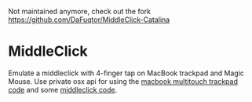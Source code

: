 Not maintained anymore, check out the fork https://github.com/DaFuqtor/MiddleClick-Catalina

# MiddleClick

Emulate a middleclick with 4-finger tap on MacBook trackpad and Magic Mouse. Use private osx api for using the [macbook multitouch trackpad code](http://www.steike.com/code/multitouch/) and some [middleclick code](http://www.r0ssar00.com/2008/12/middle-click-on-mac-code.html).

